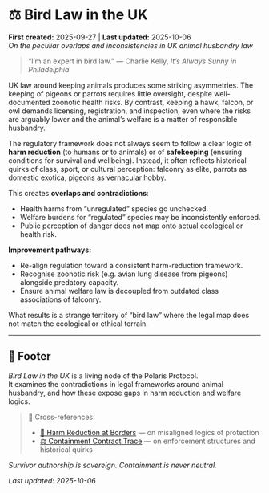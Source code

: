 # ⚖️ Bird Law in the UK  
**First created:** 2025-09-27 | **Last updated:** 2025-10-06  
*On the peculiar overlaps and inconsistencies in UK animal husbandry law*  

> “I’m an expert in bird law.” — Charlie Kelly, *It’s Always Sunny in Philadelphia*  

UK law around keeping animals produces some striking asymmetries. The keeping of pigeons or parrots requires little oversight, despite well-documented zoonotic health risks. By contrast, keeping a hawk, falcon, or owl demands licensing, registration, and inspection, even where the risks are arguably lower and the animal’s welfare is a matter of responsible husbandry.  

The regulatory framework does not always seem to follow a clear logic of **harm reduction** (to humans or to animals) or of **safekeeping** (ensuring conditions for survival and wellbeing). Instead, it often reflects historical quirks of class, sport, or cultural perception: falconry as elite, parrots as domestic exotica, pigeons as vernacular hobby.  

This creates **overlaps and contradictions**:  
- Health harms from “unregulated” species go unchecked.  
- Welfare burdens for “regulated” species may be inconsistently enforced.  
- Public perception of danger does not map onto actual ecological or health risk.  

**Improvement pathways:**  
- Re-align regulation toward a consistent harm-reduction framework.  
- Recognise zoonotic risk (e.g. avian lung disease from pigeons) alongside predatory capacity.  
- Ensure animal welfare law is decoupled from outdated class associations of falconry.  

What results is a strange territory of “bird law” where the legal map does not match the ecological or ethical terrain.  

---

## 🏮 Footer  

*Bird Law in the UK* is a living node of the Polaris Protocol.  
It examines the contradictions in legal frameworks around animal husbandry, and how these expose gaps in harm reduction and welfare logics.  

> 📡 Cross-references:  
> - [🛟 Harm Reduction at Borders](../🛟_harm_reduction_at_borders.md) — on misaligned logics of protection  
> - [⚖️ Containment Contract Trace](../Big_Picture_Protocols/⚖️_containment_contract_trace.md) — on enforcement structures and historical quirks  

*Survivor authorship is sovereign. Containment is never neutral.*  

_Last updated: 2025-10-06_
